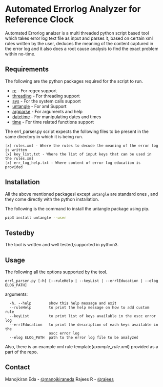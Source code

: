 # Automated Errorlog Analyzer for Reference Clock

Automated Errorlog analzer is a multi threaded python script based tool which takes error log text file as input and parses it,
based on certain xml rules written by the user, deduces the meaning of the content captured in the error log and it also does a
root cause analysis to find the exact problem  within no-time.

## Requirements

The following are the python packages required for the script to run.

* [re](https://docs.python.org/3/library/re.html) - For regex support
* [threading](https://docs.python.org/3/library/threading.html) - For threading support
* [sys](https://docs.python.org/2/library/sys.html) - For the system calls support
* [untangle](https://untangle.readthedocs.io/en/latest/) - For xml Support
* [argparse](https://docs.python.org/2/howto/argparse.html) - For arguments and help
* [datetime](https://docs.python.org/2/library/datetime.html) - For manipulating dates and times
* [time](https://docs.python.org/2/library/time.html) - For time related functions support

The errl_parser.py script expects the following files to be present in the same directory in which
it is being run.

```ascii
[x] rules.xml - Where the rules to decude the meaning of the error log is written
[x] key_list.txt - Where the list of input keys that can be used in the rules.xml
[x] err_log_help.txt - Where content of error log education is provided
```

## Installation

All the above mentioned packagesi except `untangle` are standard ones , and they come directly with the python
installation.

The following is the command to install the untangle package using pip.
```bash
pip3 install untangle --user
```

## Testedby

The tool is written and well tested,supported in python3.

## Usage

The following all the options supported by the tool.

``` ascii
errl_parser.py [-h] [--ruleHelp | --keyList | --errlEducation | --elog ELOG_PATH]
```

arguments:

```ascii
  -h, --help        show this help message and exit
  --ruleHelp        to print the help message on how to add custom rule
  --keyList         to print list of keys available in the oscc error log
  --errlEducation   to print the description of each keys available in the
                    oscc error log
  --elog ELOG_PATH  path to the error log file to be analyzed
```

Also, there is an example xml rule template(*example_rule.xml*) provided as a part of the repo.

## Contact

Manojkiran Eda - [@manojkiraneda](https://github.com/manojkiraneda)
Rajees R - [@rajees](https://github.com/rajez133)
